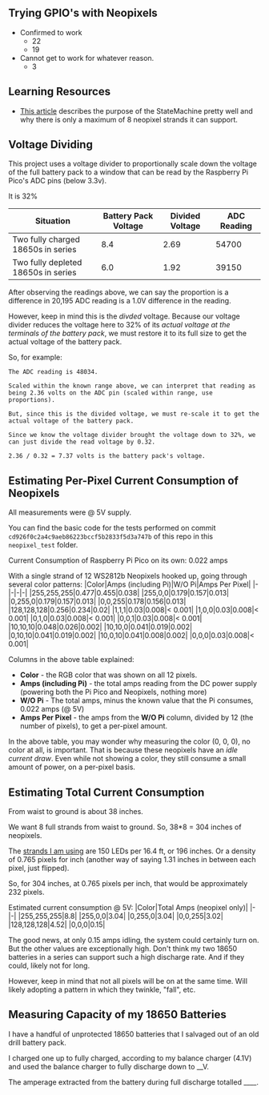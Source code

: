 ## Trying GPIO's with Neopixels
- Confirmed to work
    - 22
    - 19
- Cannot get to work for whatever reason.
    - 3

## Learning Resources
- [This article](https://www.raspberrypi.com/news/how-to-power-loads-of-leds-with-a-single-raspberry-pi-pico/) describes the purpose of the StateMachine pretty well and why there is only a maximum of 8 neopixel strands it can support.

## Voltage Dividing
This project uses a voltage divider to proportionally scale down the voltage of the full battery pack to a window that can be read by the Raspberry Pi Pico's ADC pins (below 3.3v).

It is 32%

|Situation|Battery Pack Voltage|Divided Voltage|ADC Reading|
|-|-|-|-|
|Two fully charged 18650s in series|8.4|2.69|54700|
|Two fully depleted 18650s in series|6.0|1.92|39150|

After observing the readings above, we can say the proportion is a difference in 20,195 ADC reading is a 1.0V difference in the reading. 

However, keep in mind this is the *divded* voltage. Because our voltage divider reduces the voltage here to 32% of its *actual voltage at the terminals of the battery pack*, we must restore it to its full size to get the actual voltage of the battery pack. 

So, for example:
```
The ADC reading is 48034.

Scaled within the known range above, we can interpret that reading as being 2.36 volts on the ADC pin (scaled within range, use proportions).

But, since this is the divided voltage, we must re-scale it to get the actual voltage of the battery pack. 

Since we know the voltage divider brought the voltage down to 32%, we can just divide the read voltage by 0.32.

2.36 / 0.32 = 7.37 volts is the battery pack's voltage.
```

## Estimating Per-Pixel Current Consumption of Neopixels
All measurements were @ 5V supply.

You can find the basic code for the tests performed on commit `cd926f0c2a4c9aeb86223bccf5b2833f5d3a747b` of this repo in this `neopixel_test` folder.

Current Consumption of Raspberry Pi Pico on its own: 0.022 amps

With a single strand of 12 WS2812b Neopixels hooked up, going through several color patterns:
|Color|Amps (including Pi)|W/O Pi|Amps Per Pixel|
|-|-|-|-|
|255,255,255|0.477|0.455|0.038|
|255,0,0|0.179|0.157|0.013|
|0,255,0|0.179|0.157|0.013|
|0,0,255|0.178|0.156|0.013|
|128,128,128|0.256|0.234|0.02|
|1,1,1|0.03|0.008|< 0.001|
|1,0,0|0.03|0.008|< 0.001|
|0,1,0|0.03|0.008|< 0.001|
|0,0,1|0.03|0.008|< 0.001|
|10,10,10|0.048|0.026|0.002|
|10,10,0|0.041|0.019|0.002|
|0,10,10|0.041|0.019|0.002|
|10,0,10|0.041|0.008|0.002|
|0,0,0|0.03|0.008|< 0.001|

Columns in the above table explained:
- **Color** - the RGB color that was shown on all 12 pixels.
- **Amps (including Pi)** - the total amps reading from the DC power supply (powering both the Pi Pico and Neopixels, nothing more)
- **W/O Pi** - The total amps, minus the known value that the Pi consumes, 0.022 amps (@ 5V)
- **Amps Per Pixel** - the amps from the **W/O Pi** column, divided by 12 (the number of pixels), to get a per-pixel amount.

In the above table, you may wonder why measuring the color (0, 0, 0), no color at all, is important. That is because these neopixels have an *idle current draw*. Even while not showing a color, they still consume a small amount of power, on a per-pixel basis.

## Estimating Total Current Consumption
From waist to ground is about 38 inches.

We want 8 full strands from waist to ground. So, 38*8 = 304 inches of neopixels.

The [strands I am using](https://a.co/d/03c6hYHa) are 150 LEDs per 16.4 ft, or 196 inches. Or a density of 0.765 pixels for inch (another way of saying 1.31 inches in between each pixel, just flipped).

So, for 304 inches, at 0.765 pixels per inch, that would be approximately 232 pixels.

Estimated current consumption @ 5V:
|Color|Total Amps (neopixel only)|
|-|-|
|255,255,255|8.8|
|255,0,0|3.04|
|0,255,0|3.04|
|0,0,255|3.02|
|128,128,128|4.52|
|0,0,0|0.15|

The good news, at only 0.15 amps idling, the system could certainly turn on. But the other values are exceptionally high. Don't think my two 18650 batteries in a series can support such a high discharge rate. And if they could, likely not for long.

However, keep in mind that not all pixels will be on at the same time. Will likely adopting a pattern in which they twinkle, "fall", etc.

## Measuring Capacity of my 18650 Batteries
I have a handful of unprotected 18650 batteries that I salvaged out of an old drill battery pack.

I charged one up to fully charged, according to my balance charger (4.1V) and used the balance charger to fully discharge down to __V.

The amperage extracted from the battery during full discharge totalled ____.
